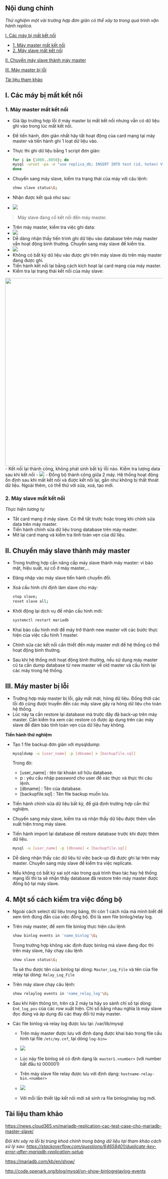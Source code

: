 ## Nội dung chính

_Thử nghiệm một vài trường hợp đơn giản có thể xảy ta trong quá trình vận hành replica._

[I. Các máy bị mất kết nối](#1)

- [1. Máy master mất kết nối](#1.1)
- [2. Máy slave mất kết nối](#1.2)

[II. Chuyển máy slave thành máy master](#2)

[III. Máy master bị lỗi](#3)

[Tài liệu tham khảo](#0)

## <a name="1" >I. Các máy bị mất kết nối</a>

### <a name="1.1" >1. Máy master mất kết nối</a>

- Giả lập trường hợp lỗi ở máy master bị mất kết nối nhưng vẫn có dữ liệu ghi vào trong lúc mất kết nối.
- Để tiến hành, đơn giản nhất hãy tắt hoạt động của card mạng tại máy master và tiến hành ghi 1 loạt dữ liệu vào.
- Thực thi ghi dữ liệu bằng 1 script đơn giản:

    ```sh
    for i in {1000..8050}; do
    mysql -uroot -pa -e "use replica_db; INSERT INTO test (id, hoten) VALUES ($i, 'hihihaha');"
    done
    ```

- Chuyển sang máy slave, kiểm tra trạng thái của máy với câu lệnh:

    ```sh
    show slave status\G;
    ```

- Nhận được kết quả như sau:

- <img src="../Images/check_master_down.png" width="">

>Máy slave đang cố kết nối đến máy master.

- Trên máy master, kiểm tra việc ghi data:
- <img src="../Images/check_write_data_master.PNG" width="">
- Dễ dàng nhận thấy tiến trình ghi dữ liệu vào database trên máy master vẫn hoạt động bình thường. Chuyển sang máy slave để kiểm tra.
- <img src="../Images/check_data_slave.PNG" width="">
- Không có bất kỳ dữ liệu vào được ghi trên máy slave dù trên máy master đang được ghi.
- Tiến hành kết nối lại bằng cách kích hoạt lại card mạng của máy master.
- Kiểm tra lại trạng thái kết nối của máy slave:
<img src="../Images/show_slave_status_G.PNG" width="600">
- Kết nối lại thành công, không phát sinh bất kỳ lỗi nào. Kiểm tra lượng data sau khi kết nối
- <img src="../Images/check_write_data_master.PNG" width="">
- Đồng bộ thành công giữa 2 máy. Hệ thống hoạt động ổn định sau khi mất kết nối và được kết nối lại, gần như không bị thất thoát dữ liệu. Ngoài thêm, có thể thử với sửa, xoá, tạo mới.

### <a name="1.2" >2. Máy slave mất kết nối</a>

_Thực hiện tương tự_

- Tắt card mạng ở máy slave. Có thể tắt trước hoặc trong khi chỉnh sửa data trên máy master.
- Tiến hành chỉnh sửa dữ liệu trong database trên máy master.
- Mở lại card mạng và kiểm tra tính toàn vẹn của dữ liệu.

## <a name="2" >II. Chuyển máy slave thành máy master</a>

- Trong trường hợp cần nâng cấp máy slave thành máy master: vì bảo mật, hiệu suất, sự cố ở máy master,...
- Đăng nhập vào máy slave tiến hành chuyển đổi.
- Xoá cấu hình chỉ định làm slave cho máy:

    ```sh
    stop slave;
    reset slave all;
    ```

- Khởi động lại dịch vụ để nhận cấu hình mới:

    ```sh
    systemctl restart mariadb
    ```

- Khai báo cấu hình mới để máy trở thành new master với các bước thực hiện của việc cấu hình 1 master.

- Chỉnh sửa các kết nối cần thiết đến máy master mới để hệ thống có thể hoạt động bình thường.

- Sau khi hệ thống mới hoạt động bình thường, nếu sử dụng máy master cũ ta cần dump database từ new master về old master và cấu hình lại các máy trong hệ thống.

## <a name="3" >III. Máy master bị lỗi</a>

- Trường hợp máy master bị lỗi, gây mất mát, hỏng dữ liệu. Đồng thời các lỗi đó cũng được truyền đến các máy slave gây ra hỏng dữ liệu cho toàn hệ thống.
- Lúc này ta cần restore lại database mà trước đây đã back-up trên máy master. Cần kiểm tra xem các restore có được áp dụng trên các máy slave để đảm bảo tính toàn vẹn của dữ liệu hay không.

**Tiến hành thử nghiệm**

- Tạo 1 file backup đơn giản với mysqldump:

    ```sh
    mysqldump -u [user_name] -p [dbname] > [backupfile.sql]
    ```

    Trong đó:
  - [user_name] : tên tài khoản sở hữu database.
  - p : yêu cầu nhập password cho user để xác thực và thực thi câu lệnh.
  - [dbname] : Tên của database.
  - [backupfile.sql] : Tên file backup muốn lưu.

- Tiến hành chỉnh sửa dữ liệu bất kỳ, để giả định trường hợp cần thử nghiệm.
- Chuyển sang máy slave, kiểm tra và nhận thấy dữ liệu được thêm vẫn xuất hiện trong máy slave.
- Tiến hành import lại database để restore database trước khi được thêm dữ liệu.

    ```sh
    mysql -u [user_name] -p [dbname] < [backupfile.sql]
    ```

- Dễ dàng nhận thấy các dữ liệu từ việc back-up đã được ghi lại trên máy master. Chuyển sang máy slave để kiểm tra việc replicate.
- Nếu không có bất kỳ sai sót nào trong quá trình thao tác hay hệ thống mạng lỗi thì ta sẽ nhận thấy database đã restore trên máy master được đồng bộ tại máy slave.

## <a name="4" >4. Một số cách kiểm tra việc đồng bộ</a>

- Ngoài cách select dữ liệu trong bảng, thì còn 1 cách nữa mà mình biết để xem tính đúng đắn của việc đồng bộ. Đó là xem file binlog/relay log.
- Trên máy master, để xem file binlog thực hiện câu lệnh

    ```sh
    show binlog events in 'name_binlog'\G;
    ```

    Trong trường hợp không xác định được binlog mà slave đang đọc thì trên máy slave, hãy chạy câu lệnh

    ```sh
    show slave status\G;
    ```

    Ta sẽ thu được tên của binlog tại dòng: `Master_Log_File` và tên của file relay tại dòng: `Relay_Log_File`

- Trên máy slave chạy câu lệnh:

    ```sh
    show relaylog events in 'name_relay_log'\G;
    ```

- Sau khi hiện thông tin, trên cả 2 máy ta hãy so sánh chỉ số tại dòng: `End_log_pos` của các row xuất hiện. Chỉ số bằng nhau nghĩa là máy slave đọc đúng và áp dụng đủ các thay đổi từ máy master.

- Các file binlog và relay log được lưu tại: /var/lib/mysql
  - Trên máy master được lưu với định dạng được khai báo trong file cấu hình tại file `/etc/my.cnf`, tại dòng `log-bin=`
  - <img src="../Images/file_etc_my_cnf.PNG" width="">
  - Lúc này file binlog sẽ có định dạng là: `master1.<number>` (với number bất đầu từ 000001)

  - Trên máy slave file relay được lưu với định dạng: `hostname-relay-bin.<number>`
  - <img src="../Images/slave_relay_bin.PNG" width="">

  - Với mỗi lần thiết lập kết nối mới sẽ sinh ra file binlog/relay log mới.

## <a name="0" >Tài liệu tham khảo</a>

<https://news.cloud365.vn/mariadb-replication-cac-test-case-cho-mariadb-master-slave/>

_Đôi khi xảy ra lỗi bị trùng khoá chính trong bảng dữ liệu tại tham khảo cách xử lý sau: <https://stackoverflow.com/questions/64658401/duplicate-key-error-after-mariadb-replication-setup>_

<https://mariadb.com/kb/en/show/>

<http://code.openark.org/blog/mysql/on-show-binlogrelaylog-events>

